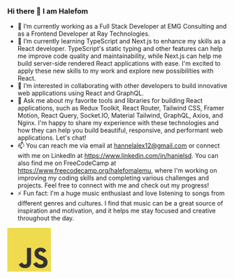 ### Hi there 👋 I am Halefom

- 🔭 I’m currently working as a Full Stack Developer at EMG Consulting and as a Frontend Developer at Ray Technologies.
- 🌱 I’m currently learning TypeScript and Next.js to enhance my skills as a React developer. TypeScript's static typing and other features can help me improve code quality and maintainability, while Next.js can help me build server-side rendered React applications with ease. I'm excited to apply these new skills to my work and explore new possibilities with React.
- 👯 I’m interested in collaborating with other developers to build innovative web applications using React and GraphQL.
- 💬 Ask me about my favorite tools and libraries for building React applications, such as Redux Toolkit, React Router, Tailwind CSS, Framer Motion, React Query, Socket.IO, Material Tailwind, GraphQL, Axios, and Nginx. I'm happy to share my experience with these technologies and how they can help you build beautiful, responsive, and performant web applications. Let's chat!
- 📫 You can reach me via email at hannelalex12@gmail.com or connect with me on LinkedIn at https://www.linkedin.com/in/hanielsd. You can also find me on FreeCodeCamp at https://www.freecodecamp.org/halefomalemu, where I'm working on improving my coding skills and completing various challenges and projects. Feel free to connect with me and check out my progress!
- ⚡ Fun fact: I'm a huge music enthusiast and love listening to songs from different genres and cultures. I find that music can be a great source of inspiration and motivation, and it helps me stay focused and creative throughout the day.


<a href="https://developer.mozilla.org/en-US/docs/Web/JavaScript">
  <img src="https://github.com/voodootikigod/logo.js/blob/master/js.jpg" alt="JS logo" width="100" height="100">
</a>
